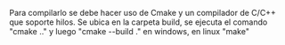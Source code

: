 Para compilarlo se debe hacer uso de Cmake y un compilador de C/C++ que soporte hilos.
Se ubica en la carpeta build, se ejecuta el comando "cmake .." y luego "cmake --build ." en windows, en linux "make"
